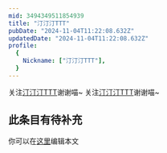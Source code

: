 ```yaml
---
mid: 3494349511854939
title: "汀汀汀TTT"
pubDate: "2024-11-04T11:22:08.632Z"
updatedDate: "2024-11-04T11:22:08.632Z"
profile:
  {
    Nickname: ["汀汀汀TTT"],
  }
---
```


关注[汀汀汀TTT](https://space.bilibili.com/3494349511854939)谢谢喵~ 关注[汀汀汀TTT](https://space.bilibili.com/3494349511854939)谢谢喵~

## 此条目有待补充
你可以在[这里](https://github.com/Yuhanawa/VTuber.ICU/edit/master/src/content/v/汀汀汀TTT/index.md)编辑本文
